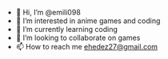 - 👋 Hi, I’m @emili098
- 👀 I’m interested in anime games and coding
- 🌱 I’m currently learning coding
- 💞️ I’m looking to collaborate on games
- 📫 How to reach me ehedez27@gmail.com

<!---
emili098/emili098 is a ✨ special ✨ repository because its `README.md` (this file) appears on your GitHub profile.
You can click the Preview link to take a look at your changes.
--->
